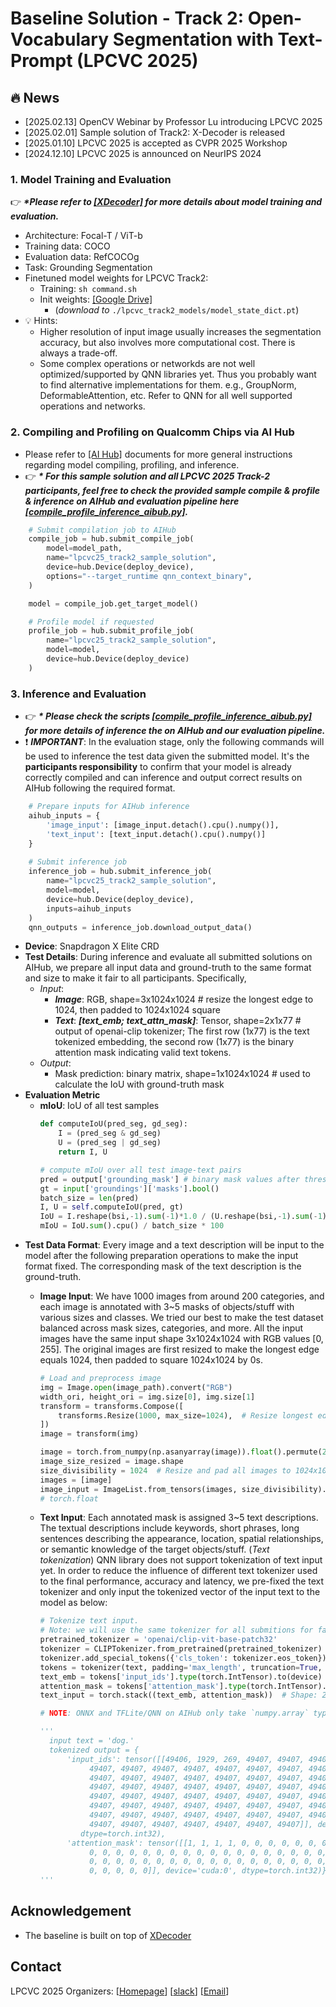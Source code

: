 # Baseline Solution - Track 2: Open-Vocabulary Segmentation with Text-Prompt (LPCVC 2025)

## :fire: News
- [2025.02.13] OpenCV Webinar by Professor Lu introducing LPCVC 2025
- [2025.02.01] Sample solution of Track2: X-Decoder is released
- [2025.01.10] LPCVC 2025 is accepted as CVPR 2025 Workshop
- [2024.12.10] LPCVC 2025 is announced on NeurIPS 2024

### 1. Model Training and Evaluation
:point_right: ***\*Please refer to [[XDecoder]](https://github.com/microsoft/X-Decoder) for more details about model training and evaluation.***
- Architecture: Focal-T / ViT-b
- Training data: COCO
- Evaluation data: RefCOCOg
- Task: Grounding Segmentation
- Finetuned model weights for LPCVC Track2:
  - Training: `sh command.sh`
  - Init weights: [[Google Drive]](https://drive.google.com/file/d/1pk1HVDvQuGEyGwB4fP6y35mLWqY5xqOq/view?usp=drive_link) 
    - (*download to* `./lpcvc_track2_models/model_state_dict.pt`)
- :bulb: Hints:
  - Higher resolution of input image usually increases the segmentation accuracy, but also involves more computational cost. There is always a trade-off.
  - Some complex operations or networkds are not well optimized/supported by QNN libraries yet. Thus you probably want to find alternative implementations for them. e.g., GroupNorm, DeformableAttention, etc. Refer to QNN for all well supported operations and networks.

### 2. Compiling and Profiling on Qualcomm Chips via AI Hub
- Please refer to [[AI Hub]](https://app.aihub.qualcomm.com/docs/) documents for more general instructions regarding model compiling, profiling, and inference.
- :point_right: ***\* For this sample solution and all LPCVC 2025 Track-2 participants, feel free to check the provided sample compile & profile & inference on AIHub and evaluation pipeline here [[compile_profile_inference_aibub.py]](./compile_and_profile/compile_profile_inference_aihub.py).***

```python
    # Submit compilation job to AIHub
    compile_job = hub.submit_compile_job(
        model=model_path,
        name="lpcvc25_track2_sample_solution",
        device=hub.Device(deploy_device),
        options="--target_runtime qnn_context_binary",
    )

    model = compile_job.get_target_model()

    # Profile model if requested
    profile_job = hub.submit_profile_job(
        name="lpcvc25_track2_sample_solution",
        model=model, 
        device=hub.Device(deploy_device)
    )
```

### 3. Inference and Evaluation
- :point_right: ***\* Please check the scripts [[compile_profile_inference_aibub.py]](./compile_and_profile/compile_profile_inference_aihub.py) for more details of inference the on AIHub and our evaluation pipeline.***
- :heavy_exclamation_mark: ***IMPORTANT***: In the evaluation stage, only the following commands will be used to inference the test data given the submitted model. It's the **participants responsibility** to confirm that your model is already correctly compiled and can inference and output correct results on AIHub following the required format.
```python
    # Prepare inputs for AIHub inference
    aihub_inputs = {
        'image_input': [image_input.detach().cpu().numpy()], 
        'text_input': [text_input.detach().cpu().numpy()]
    }
    
    # Submit inference job
    inference_job = hub.submit_inference_job(
        name="lpcvc25_track2_sample_solution",
        model=model,
        device=hub.Device(deploy_device),
        inputs=aihub_inputs
    )
    qnn_outputs = inference_job.download_output_data()
```


- **Device**: Snapdragon X Elite CRD
- **Test Details**: During inference and evaluate all submitted solutions on AIHub, we prepare all input data and ground-truth to the same format and size to make it fair to all participants. Specifically,
  - *Input*: 
    - ***Image***: RGB, shape=3x1024x1024 # resize the longest edge to 1024, then padded to 1024x1024 square
    - ***Text***: ***[text_emb; text_attn_mask]***: Tensor, shape=2x1x77 # output of openai-clip tokenizer; The first row (1x77) is the text tokenized embedding, the second row (1x77) is the binary attention mask indicating valid text tokens.
  - *Output*: 
    - Mask prediction: binary matrix, shape=1x1024x1024 # used to calculate the IoU with ground-truth mask
- **Evaluation Metric**
  - **mIoU**: IoU of all test samples
    ```python
    def computeIoU(pred_seg, gd_seg):
        I = (pred_seg & gd_seg)
        U = (pred_seg | gd_seg)
        return I, U

    # compute mIoU over all test image-text pairs
    pred = output['grounding_mask'] # binary mask values after threshold prediction.sigmoid() > 0.5
    gt = input['groundings']['masks'].bool()
    batch_size = len(pred)
    I, U = self.computeIoU(pred, gt)
    IoU = I.reshape(bsi,-1).sum(-1)*1.0 / (U.reshape(bsi,-1).sum(-1) + 1e-6)
    mIoU = IoU.sum().cpu() / batch_size * 100
    ```
- **Test Data Format**:
  Every image and a text description will be input to the model after the following preparation operations to make the input format fixed. The corresponding mask of the text description is the ground-truth. 
  - **Image Input**: We have 1000 images from around 200 categories, and each image is annotated with 3~5 masks of objects/stuff with various sizes and classes. We tried our best to make the test dataset balanced across mask sizes, categories, and more. All the input images have the same input shape 3x1024x1024 with RGB values [0, 255]. The original images are first resized to make the longest edge equals 1024, then padded to square 1024x1024 by 0s.
    ```python
    # Load and preprocess image
    img = Image.open(image_path).convert("RGB")
    width_ori, height_ori = img.size[0], img.size[1]
    transform = transforms.Compose([
        transforms.Resize(1000, max_size=1024),  # Resize longest edge to 1024
    ])
    image = transform(img)

    image = torch.from_numpy(np.asanyarray(image)).float().permute(2, 0, 1).to(device)
    image_size_resized = image.shape
    size_divisibility = 1024  # Resize and pad all images to 1024x1024
    images = [image]
    image_input = ImageList.from_tensors(images, size_divisibility).tensor.to(device)
    # torch.float
    ```
    
  - **Text Input**: Each annotated mask is assigned 3~5 text descriptions. The textual descriptions include keywords, short phrases, long sentences describing the appearance, location, spatial relationships, or semantic knowledge of the target objects/stuff. (*Text tokenization*) QNN library does not support tokenization of text input yet. In order to reduce the influence of different text tokenizer used to the final performance, accuracy and latency, we pre-fixed the text tokenizer and only input the tokenized vector of the input text to the model as below:
    ```python
    # Tokenize text input. 
    # Note: we will use the same tokenizer for all submitions for fair comparison
    pretrained_tokenizer = 'openai/clip-vit-base-patch32'
    tokenizer = CLIPTokenizer.from_pretrained(pretrained_tokenizer)
    tokenizer.add_special_tokens({'cls_token': tokenizer.eos_token})
    tokens = tokenizer(text, padding='max_length', truncation=True, max_length=77, return_tensors='pt')
    text_emb = tokens['input_ids'].type(torch.IntTensor).to(device)
    attention_mask = tokens['attention_mask'].type(torch.IntTensor).to(device)
    text_input = torch.stack((text_emb, attention_mask))  # Shape: 2x1x77

    # NOTE: ONNX and TFLite/QNN on AIHub only take `numpy.array` type input, so when inference on AIHub, convert `torch.tensor` to `numpy.array`.

    '''
      input text = 'dog.'
      tokenized output = {
          'input_ids': tensor([[49406, 1929, 269, 49407, 49407, 49407, 49407, 49407, 49407, 49407,
               49407, 49407, 49407, 49407, 49407, 49407, 49407, 49407, 49407, 49407,
               49407, 49407, 49407, 49407, 49407, 49407, 49407, 49407, 49407, 49407,
               49407, 49407, 49407, 49407, 49407, 49407, 49407, 49407, 49407, 49407,
               49407, 49407, 49407, 49407, 49407, 49407, 49407, 49407, 49407, 49407,
               49407, 49407, 49407, 49407, 49407, 49407, 49407, 49407, 49407, 49407,
               49407, 49407, 49407, 49407, 49407, 49407, 49407, 49407, 49407, 49407,
               49407, 49407, 49407, 49407, 49407, 49407, 49407]], device='cuda:0',
             dtype=torch.int32),
          'attention_mask': tensor([[1, 1, 1, 1, 0, 0, 0, 0, 0, 0, 0, 0, 0, 0, 0, 0, 0, 0, 0, 0, 0, 0, 0, 0,
               0, 0, 0, 0, 0, 0, 0, 0, 0, 0, 0, 0, 0, 0, 0, 0, 0, 0, 0, 0, 0, 0, 0, 0,
               0, 0, 0, 0, 0, 0, 0, 0, 0, 0, 0, 0, 0, 0, 0, 0, 0, 0, 0, 0, 0, 0, 0, 0,
               0, 0, 0, 0, 0]], device='cuda:0', dtype=torch.int32)}
    '''
    ```

## Acknowledgement
* The baseline is built on top of [XDecoder](https://github.com/microsoft/X-Decoder)

## Contact
LPCVC 2025 Organizers: [[Homepage](https://lpcv.ai/)] [[slack](https://aihub.qualcomm.com/community/slack)] [[Email](mailto:lowpowervision@gmail.com)]
